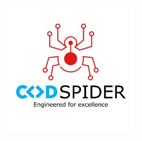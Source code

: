 <p align="center">
  <img src="https://github.com/Nasmy/node-express-ts-boilerplate/blob/main/data/CodeSpider-300x300.jpeg?raw=true" width="200" alt="accessibility text">
</p>